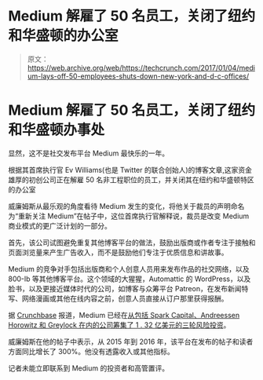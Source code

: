 # Medium 解雇了 50 名员工，关闭了纽约和华盛顿的办公室

> 原文：<https://web.archive.org/web/https://techcrunch.com/2017/01/04/medium-lays-off-50-employees-shuts-down-new-york-and-d-c-offices/>

# Medium 解雇了 50 名员工，关闭了纽约和华盛顿办事处

显然，这不是社交发布平台 Medium 最快乐的一年。

根据其首席执行官 Ev Williams(也是 Twitter 的联合创始人)的博客文章,这家资金雄厚的初创公司正在解雇 50 名非工程职位的员工，并关闭其在纽约和华盛顿特区的办公室

威廉姆斯从最乐观的角度看待 Medium 发生的变化，将他关于裁员的声明命名为“重新关注 Medium”在帖子中，这位首席执行官解释说，裁员是改变 Medium 商业模式的更广泛计划的一部分。

首先，该公司试图避免重复其他博客平台的做法，鼓励出版商或作者专注于接触和页面浏览量来产生广告收入，而不是鼓励他们专注于优质信息和讲故事。

Medium 的竞争对手包括出版商和个人创意人员用来发布作品的社交网络，以及 800-lb 等其他博客平台。这个领域的大猩猩，Automattic 的 WordPress，以及脸书，以及更接近媒体时代的公司，如博客与众筹平台 Patreon，在发布新闻特写、网络漫画或其他在线内容之前，创意人员直接从订户那里获得报酬。

据 [Crunchbase](https://web.archive.org/web/20230319025211/https://www.crunchbase.com/organization/medium#/entity) 报道，Medium 已经在[从包括 Spark Capital、Andreessen Horowitz 和 Greylock 在内的公司筹集了 1 . 32 亿美元的三轮风险投资](https://web.archive.org/web/20230319025211/https://techcrunch.com/2016/04/21/medium-series-c/)。

威廉姆斯在他的帖子中表示，从 2015 年到 2016 年，该平台在发布的帖子和读者方面同比增长了 300%。他没有透露收入或其他指标。

记者未能立即联系到 Medium 的投资者和高管置评。
